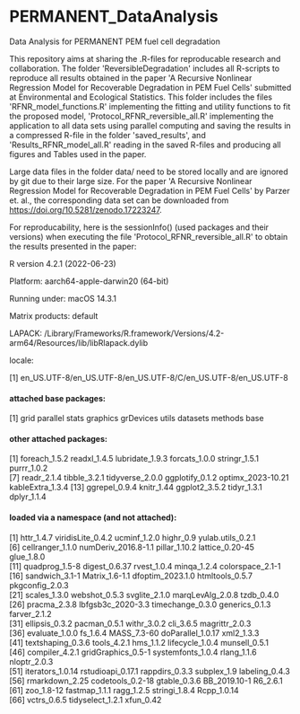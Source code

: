 # PERMANENT_DataAnalysis
Data Analysis for PERMANENT PEM fuel cell degradation

This repository aims at sharing the .R-files for reproducable research and collaboration.
The folder 'ReversibleDegradation' includes all R-scripts to reproduce all results obtained in the paper 
'A Recursive Nonlinear Regression Model for Recoverable Degradation in PEM Fuel Cells' submitted at Environmental and Ecological Statistics.
This folder includes the files 'RFNR_model_functions.R' implementing the fitting and utility 
functions to fit the proposed model, 'Protocol_RFNR_reversible_all.R' implementing the application
to all data sets using parallel computing and saving the results in a compressed R-file in the folder 'saved_results',
and 'Results_RFNR_model_all.R' reading in the saved R-files and producing all figures and Tables used in the paper.

Large data files in the folder data/ need to be stored locally and are ignored by git due to their large size.
For the paper 'A Recursive Nonlinear Regression Model for Recoverable Degradation in PEM Fuel Cells' by Parzer et. al., the corresponding data set can be downloaded from https://doi.org/10.5281/zenodo.17223247.

For reproducability, here is the sessionInfo() (used packages and their versions) when executing the file 'Protocol_RFNR_reversible_all.R' to obtain the results presented in the paper:

R version 4.2.1 (2022-06-23)

Platform: aarch64-apple-darwin20 (64-bit)

Running under: macOS 14.3.1

Matrix products: default

LAPACK: /Library/Frameworks/R.framework/Versions/4.2-arm64/Resources/lib/libRlapack.dylib

locale:

[1] en_US.UTF-8/en_US.UTF-8/en_US.UTF-8/C/en_US.UTF-8/en_US.UTF-8

#### attached base packages:

[1] grid      parallel  stats     graphics  grDevices utils     datasets  methods   base     

#### other attached packages:

 [1] foreach_1.5.2     readxl_1.4.5      lubridate_1.9.3   forcats_1.0.0     stringr_1.5.1     purrr_1.0.2      
 [7] readr_2.1.4       tibble_3.2.1      tidyverse_2.0.0   ggplotify_0.1.2   optimx_2023-10.21 kableExtra_1.3.4 
[13] ggrepel_0.9.4     knitr_1.44        ggplot2_3.5.2     tidyr_1.3.1       dplyr_1.1.4      

#### loaded via a namespace (and not attached):

 [1] httr_1.4.7          viridisLite_0.4.2   ucminf_1.2.0        highr_0.9           yulab.utils_0.2.1  
 [6] cellranger_1.1.0    numDeriv_2016.8-1.1 pillar_1.10.2       lattice_0.20-45     glue_1.8.0         
[11] quadprog_1.5-8      digest_0.6.37       rvest_1.0.4         minqa_1.2.4         colorspace_2.1-1   
[16] sandwich_3.1-1      Matrix_1.6-1.1      dfoptim_2023.1.0    htmltools_0.5.7     pkgconfig_2.0.3    
[21] scales_1.3.0        webshot_0.5.3       svglite_2.1.0       marqLevAlg_2.0.8    tzdb_0.4.0         
[26] pracma_2.3.8        lbfgsb3c_2020-3.3   timechange_0.3.0    generics_0.1.3      farver_2.1.2       
[31] ellipsis_0.3.2      pacman_0.5.1        withr_3.0.2         cli_3.6.5           magrittr_2.0.3     
[36] evaluate_1.0.0      fs_1.6.4            MASS_7.3-60         doParallel_1.0.17   xml2_1.3.3         
[41] textshaping_0.3.6   tools_4.2.1         hms_1.1.2           lifecycle_1.0.4     munsell_0.5.1      
[46] compiler_4.2.1      gridGraphics_0.5-1  systemfonts_1.0.4   rlang_1.1.6         nloptr_2.0.3       
[51] iterators_1.0.14    rstudioapi_0.17.1   rappdirs_0.3.3      subplex_1.9         labeling_0.4.3     
[56] rmarkdown_2.25      codetools_0.2-18    gtable_0.3.6        BB_2019.10-1        R6_2.6.1           
[61] zoo_1.8-12          fastmap_1.1.1       ragg_1.2.5          stringi_1.8.4       Rcpp_1.0.14        
[66] vctrs_0.6.5         tidyselect_1.2.1    xfun_0.42          

